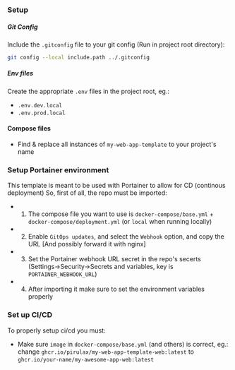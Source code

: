 ### Setup

##### Git Config
Include the `.gitconfig` file to your git config (Run in project root directory):
```sh
git config --local include.path ../.gitconfig
```

##### Env files
Create the appropriate `.env` files in the project root, eg.:
- `.env.dev.local`
- `.env.prod.local`

#### Compose files
- Find & replace all instances of `my-web-app-template` to your project's name

### Setup Portainer environment
This template is meant to be used with Portainer to allow for CD (continous deployment)
So, first of all, the repo must be imported:
- 1. The compose file you want to use is `docker-compose/base.yml` + `docker-compose/deployment.yml` (or `local` when running locally)
- 2. Enable `GitOps updates`, and select the `Webhook` option, and copy the URL [And possibly forward it with nginx]
- 3. Set the Portainer webhook URL secret in the repo's secerts (Settings->Security->Secrets and variables, key is `PORTAINER_WEBHOOK_URL`)
- 4. After importing it make sure to set the environment variables properly

### Set up CI/CD
To properly setup ci/cd you must:
- Make sure `image` in `docker-compose/base.yml` (and others) is correct, eg.: change `ghcr.io/pirulax/my-web-app-template-web:latest` to `ghcr.io/your-name/my-awesome-app-web:latest`
